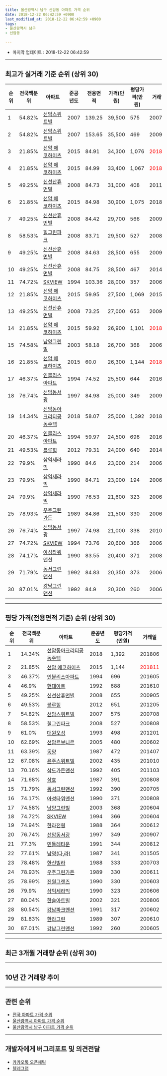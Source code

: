 ```yaml
---
title: 울산광역시 남구 선암동 아파트 가격 순위
date: 2018-12-22 06:42:59 +0900
last_modified_at: 2018-12-22 06:42:59 +0900
tags:
- 울산광역시 남구
- 선암동

---
```


* 마지막 업데이트 : 2018-12-22 06:42:59

---

## 최고가 실거래 기준 순위 (상위 30)


|순위|전국백분위|아파트|준공년도|전용면적|가격(만원)|평당가격(만원)|거래일|
|---|---|---|---|---|---|---|---|
|1|54.82%|[선암스위트빌](https://search.naver.com/search.naver?query=%EC%9A%B8%EC%82%B0%EA%B4%91%EC%97%AD%EC%8B%9C+%EB%82%A8%EA%B5%AC+%EC%84%A0%EC%95%94%EB%8F%99+%EC%84%A0%EC%95%94%EC%8A%A4%EC%9C%84%ED%8A%B8%EB%B9%8C)|2007|139.25|39,500|575|200708|
|2|54.82%|[선암스위트빌](https://search.naver.com/search.naver?query=%EC%9A%B8%EC%82%B0%EA%B4%91%EC%97%AD%EC%8B%9C+%EB%82%A8%EA%B5%AC+%EC%84%A0%EC%95%94%EB%8F%99+%EC%84%A0%EC%95%94%EC%8A%A4%EC%9C%84%ED%8A%B8%EB%B9%8C)|2007|153.65|35,500|469|200901|
|3|21.85%|[선암 에코하이츠](https://search.naver.com/search.naver?query=%EC%9A%B8%EC%82%B0%EA%B4%91%EC%97%AD%EC%8B%9C+%EB%82%A8%EA%B5%AC+%EC%84%A0%EC%95%94%EB%8F%99+%EC%84%A0%EC%95%94+%EC%97%90%EC%BD%94%ED%95%98%EC%9D%B4%EC%B8%A0)|2015|84.91|34,300|1,076|<span style="color:red">201810</span>|
|4|21.85%|[선암 에코하이츠](https://search.naver.com/search.naver?query=%EC%9A%B8%EC%82%B0%EA%B4%91%EC%97%AD%EC%8B%9C+%EB%82%A8%EA%B5%AC+%EC%84%A0%EC%95%94%EB%8F%99+%EC%84%A0%EC%95%94+%EC%97%90%EC%BD%94%ED%95%98%EC%9D%B4%EC%B8%A0)|2015|84.99|33,400|1,067|<span style="color:red">201811</span>|
|5|49.25%|[신선산휴먼빌](https://search.naver.com/search.naver?query=%EC%9A%B8%EC%82%B0%EA%B4%91%EC%97%AD%EC%8B%9C+%EB%82%A8%EA%B5%AC+%EC%84%A0%EC%95%94%EB%8F%99+%EC%8B%A0%EC%84%A0%EC%82%B0%ED%9C%B4%EB%A8%BC%EB%B9%8C)|2008|84.73|31,000|408|201112|
|6|21.85%|[선암 에코하이츠](https://search.naver.com/search.naver?query=%EC%9A%B8%EC%82%B0%EA%B4%91%EC%97%AD%EC%8B%9C+%EB%82%A8%EA%B5%AC+%EC%84%A0%EC%95%94%EB%8F%99+%EC%84%A0%EC%95%94+%EC%97%90%EC%BD%94%ED%95%98%EC%9D%B4%EC%B8%A0)|2015|84.98|30,900|1,075|201809|
|7|49.25%|[신선산휴먼빌](https://search.naver.com/search.naver?query=%EC%9A%B8%EC%82%B0%EA%B4%91%EC%97%AD%EC%8B%9C+%EB%82%A8%EA%B5%AC+%EC%84%A0%EC%95%94%EB%8F%99+%EC%8B%A0%EC%84%A0%EC%82%B0%ED%9C%B4%EB%A8%BC%EB%B9%8C)|2008|84.42|29,700|566|200904|
|8|58.53%|[힐그린파크](https://search.naver.com/search.naver?query=%EC%9A%B8%EC%82%B0%EA%B4%91%EC%97%AD%EC%8B%9C+%EB%82%A8%EA%B5%AC+%EC%84%A0%EC%95%94%EB%8F%99+%ED%9E%90%EA%B7%B8%EB%A6%B0%ED%8C%8C%ED%81%AC)|2008|83.71|29,500|527|200808|
|9|49.25%|[신선산휴먼빌](https://search.naver.com/search.naver?query=%EC%9A%B8%EC%82%B0%EA%B4%91%EC%97%AD%EC%8B%9C+%EB%82%A8%EA%B5%AC+%EC%84%A0%EC%95%94%EB%8F%99+%EC%8B%A0%EC%84%A0%EC%82%B0%ED%9C%B4%EB%A8%BC%EB%B9%8C)|2008|84.63|28,500|655|200905|
|10|49.25%|[신선산휴먼빌](https://search.naver.com/search.naver?query=%EC%9A%B8%EC%82%B0%EA%B4%91%EC%97%AD%EC%8B%9C+%EB%82%A8%EA%B5%AC+%EC%84%A0%EC%95%94%EB%8F%99+%EC%8B%A0%EC%84%A0%EC%82%B0%ED%9C%B4%EB%A8%BC%EB%B9%8C)|2008|84.75|28,500|467|201406|
|11|74.72%|[SKVIEW](https://search.naver.com/search.naver?query=%EC%9A%B8%EC%82%B0%EA%B4%91%EC%97%AD%EC%8B%9C+%EB%82%A8%EA%B5%AC+%EC%84%A0%EC%95%94%EB%8F%99+SKVIEW)|1994|103.36|28,000|357|200605|
|12|21.85%|[선암 에코하이츠](https://search.naver.com/search.naver?query=%EC%9A%B8%EC%82%B0%EA%B4%91%EC%97%AD%EC%8B%9C+%EB%82%A8%EA%B5%AC+%EC%84%A0%EC%95%94%EB%8F%99+%EC%84%A0%EC%95%94+%EC%97%90%EC%BD%94%ED%95%98%EC%9D%B4%EC%B8%A0)|2015|59.95|27,500|1,069|201508|
|13|49.25%|[신선산휴먼빌](https://search.naver.com/search.naver?query=%EC%9A%B8%EC%82%B0%EA%B4%91%EC%97%AD%EC%8B%9C+%EB%82%A8%EA%B5%AC+%EC%84%A0%EC%95%94%EB%8F%99+%EC%8B%A0%EC%84%A0%EC%82%B0%ED%9C%B4%EB%A8%BC%EB%B9%8C)|2008|73.25|27,000|653|200905|
|14|21.85%|[선암 에코하이츠](https://search.naver.com/search.naver?query=%EC%9A%B8%EC%82%B0%EA%B4%91%EC%97%AD%EC%8B%9C+%EB%82%A8%EA%B5%AC+%EC%84%A0%EC%95%94%EB%8F%99+%EC%84%A0%EC%95%94+%EC%97%90%EC%BD%94%ED%95%98%EC%9D%B4%EC%B8%A0)|2015|59.92|26,900|1,101|<span style="color:red">201812</span>|
|15|74.58%|[남양그린빌](https://search.naver.com/search.naver?query=%EC%9A%B8%EC%82%B0%EA%B4%91%EC%97%AD%EC%8B%9C+%EB%82%A8%EA%B5%AC+%EC%84%A0%EC%95%94%EB%8F%99+%EB%82%A8%EC%96%91%EA%B7%B8%EB%A6%B0%EB%B9%8C)|2003|58.18|26,700|368|200604|
|16|21.85%|[선암 에코하이츠](https://search.naver.com/search.naver?query=%EC%9A%B8%EC%82%B0%EA%B4%91%EC%97%AD%EC%8B%9C+%EB%82%A8%EA%B5%AC+%EC%84%A0%EC%95%94%EB%8F%99+%EC%84%A0%EC%95%94+%EC%97%90%EC%BD%94%ED%95%98%EC%9D%B4%EC%B8%A0)|2015|60.0|26,300|1,144|<span style="color:red">201811</span>|
|17|46.37%|[인블리스아파트](https://search.naver.com/search.naver?query=%EC%9A%B8%EC%82%B0%EA%B4%91%EC%97%AD%EC%8B%9C+%EB%82%A8%EA%B5%AC+%EC%84%A0%EC%95%94%EB%8F%99+%EC%9D%B8%EB%B8%94%EB%A6%AC%EC%8A%A4%EC%95%84%ED%8C%8C%ED%8A%B8)|1994|74.52|25,500|644|201605|
|18|76.74%|[선암동서광](https://search.naver.com/search.naver?query=%EC%9A%B8%EC%82%B0%EA%B4%91%EC%97%AD%EC%8B%9C+%EB%82%A8%EA%B5%AC+%EC%84%A0%EC%95%94%EB%8F%99+%EC%84%A0%EC%95%94%EB%8F%99%EC%84%9C%EA%B4%91)|1997|84.98|25,000|349|200907|
|19|14.34%|[선암동아크리티공동주택](https://search.naver.com/search.naver?query=%EC%9A%B8%EC%82%B0%EA%B4%91%EC%97%AD%EC%8B%9C+%EB%82%A8%EA%B5%AC+%EC%84%A0%EC%95%94%EB%8F%99+%EC%84%A0%EC%95%94%EB%8F%99%EC%95%84%ED%81%AC%EB%A6%AC%ED%8B%B0%EA%B3%B5%EB%8F%99%EC%A3%BC%ED%83%9D)|2018|58.07|25,000|1,392|201806|
|20|46.37%|[인블리스아파트](https://search.naver.com/search.naver?query=%EC%9A%B8%EC%82%B0%EA%B4%91%EC%97%AD%EC%8B%9C+%EB%82%A8%EA%B5%AC+%EC%84%A0%EC%95%94%EB%8F%99+%EC%9D%B8%EB%B8%94%EB%A6%AC%EC%8A%A4%EC%95%84%ED%8C%8C%ED%8A%B8)|1994|59.97|24,500|696|201605|
|21|49.53%|[블루힐](https://search.naver.com/search.naver?query=%EC%9A%B8%EC%82%B0%EA%B4%91%EC%97%AD%EC%8B%9C+%EB%82%A8%EA%B5%AC+%EC%84%A0%EC%95%94%EB%8F%99+%EB%B8%94%EB%A3%A8%ED%9E%90)|2012|79.31|24,000|640|201402|
|22|79.9%|[삼익세라믹](https://search.naver.com/search.naver?query=%EC%9A%B8%EC%82%B0%EA%B4%91%EC%97%AD%EC%8B%9C+%EB%82%A8%EA%B5%AC+%EC%84%A0%EC%95%94%EB%8F%99+%EC%82%BC%EC%9D%B5%EC%84%B8%EB%9D%BC%EB%AF%B9)|1990|84.6|23,000|214|200612|
|23|79.9%|[삼익세라믹](https://search.naver.com/search.naver?query=%EC%9A%B8%EC%82%B0%EA%B4%91%EC%97%AD%EC%8B%9C+%EB%82%A8%EA%B5%AC+%EC%84%A0%EC%95%94%EB%8F%99+%EC%82%BC%EC%9D%B5%EC%84%B8%EB%9D%BC%EB%AF%B9)|1990|84.71|23,000|194|200603|
|24|79.9%|[삼익세라믹](https://search.naver.com/search.naver?query=%EC%9A%B8%EC%82%B0%EA%B4%91%EC%97%AD%EC%8B%9C+%EB%82%A8%EA%B5%AC+%EC%84%A0%EC%95%94%EB%8F%99+%EC%82%BC%EC%9D%B5%EC%84%B8%EB%9D%BC%EB%AF%B9)|1990|76.53|21,600|323|200606|
|25|78.93%|[우주그린가든](https://search.naver.com/search.naver?query=%EC%9A%B8%EC%82%B0%EA%B4%91%EC%97%AD%EC%8B%9C+%EB%82%A8%EA%B5%AC+%EC%84%A0%EC%95%94%EB%8F%99+%EC%9A%B0%EC%A3%BC%EA%B7%B8%EB%A6%B0%EA%B0%80%EB%93%A0)|1989|84.86|21,500|330|200611|
|26|76.74%|[선암동서광](https://search.naver.com/search.naver?query=%EC%9A%B8%EC%82%B0%EA%B4%91%EC%97%AD%EC%8B%9C+%EB%82%A8%EA%B5%AC+%EC%84%A0%EC%95%94%EB%8F%99+%EC%84%A0%EC%95%94%EB%8F%99%EC%84%9C%EA%B4%91)|1997|74.98|21,000|338|201003|
|27|74.72%|[SKVIEW](https://search.naver.com/search.naver?query=%EC%9A%B8%EC%82%B0%EA%B4%91%EC%97%AD%EC%8B%9C+%EB%82%A8%EA%B5%AC+%EC%84%A0%EC%95%94%EB%8F%99+SKVIEW)|1994|73.76|20,600|366|200604|
|28|74.17%|[아성타워맨션](https://search.naver.com/search.naver?query=%EC%9A%B8%EC%82%B0%EA%B4%91%EC%97%AD%EC%8B%9C+%EB%82%A8%EA%B5%AC+%EC%84%A0%EC%95%94%EB%8F%99+%EC%95%84%EC%84%B1%ED%83%80%EC%9B%8C%EB%A7%A8%EC%85%98)|1990|83.55|20,400|371|200808|
|29|71.79%|[동서그린맨션](https://search.naver.com/search.naver?query=%EC%9A%B8%EC%82%B0%EA%B4%91%EC%97%AD%EC%8B%9C+%EB%82%A8%EA%B5%AC+%EC%84%A0%EC%95%94%EB%8F%99+%EB%8F%99%EC%84%9C%EA%B7%B8%EB%A6%B0%EB%A7%A8%EC%85%98)|1992|84.83|20,350|373|200611|
|30|87.01%|[강남그린맨션](https://search.naver.com/search.naver?query=%EC%9A%B8%EC%82%B0%EA%B4%91%EC%97%AD%EC%8B%9C+%EB%82%A8%EA%B5%AC+%EC%84%A0%EC%95%94%EB%8F%99+%EA%B0%95%EB%82%A8%EA%B7%B8%EB%A6%B0%EB%A7%A8%EC%85%98)|1992|84.9|20,300|260|200605|


---

## 평당 가격(전용면적 기준) 순위 (상위 30)


|순위|전국백분위|아파트|준공년도|평당가격(만원)|거래일|
|---|---|---|---|---|---|
|1|14.34%|[선암동아크리티공동주택](https://search.naver.com/search.naver?query=%EC%9A%B8%EC%82%B0%EA%B4%91%EC%97%AD%EC%8B%9C+%EB%82%A8%EA%B5%AC+%EC%84%A0%EC%95%94%EB%8F%99+%EC%84%A0%EC%95%94%EB%8F%99%EC%95%84%ED%81%AC%EB%A6%AC%ED%8B%B0%EA%B3%B5%EB%8F%99%EC%A3%BC%ED%83%9D)|2018|1,392|201806|
|2|21.85%|[선암 에코하이츠](https://search.naver.com/search.naver?query=%EC%9A%B8%EC%82%B0%EA%B4%91%EC%97%AD%EC%8B%9C+%EB%82%A8%EA%B5%AC+%EC%84%A0%EC%95%94%EB%8F%99+%EC%84%A0%EC%95%94+%EC%97%90%EC%BD%94%ED%95%98%EC%9D%B4%EC%B8%A0)|2015|1,144|<span style="color:red">201811</span>|
|3|46.37%|[인블리스아파트](https://search.naver.com/search.naver?query=%EC%9A%B8%EC%82%B0%EA%B4%91%EC%97%AD%EC%8B%9C+%EB%82%A8%EA%B5%AC+%EC%84%A0%EC%95%94%EB%8F%99+%EC%9D%B8%EB%B8%94%EB%A6%AC%EC%8A%A4%EC%95%84%ED%8C%8C%ED%8A%B8)|1994|696|201605|
|4|46.9%|[현대아트](https://search.naver.com/search.naver?query=%EC%9A%B8%EC%82%B0%EA%B4%91%EC%97%AD%EC%8B%9C+%EB%82%A8%EA%B5%AC+%EC%84%A0%EC%95%94%EB%8F%99+%ED%98%84%EB%8C%80%EC%95%84%ED%8A%B8)|1992|688|201610|
|5|49.25%|[신선산휴먼빌](https://search.naver.com/search.naver?query=%EC%9A%B8%EC%82%B0%EA%B4%91%EC%97%AD%EC%8B%9C+%EB%82%A8%EA%B5%AC+%EC%84%A0%EC%95%94%EB%8F%99+%EC%8B%A0%EC%84%A0%EC%82%B0%ED%9C%B4%EB%A8%BC%EB%B9%8C)|2008|655|200905|
|6|49.53%|[블루힐](https://search.naver.com/search.naver?query=%EC%9A%B8%EC%82%B0%EA%B4%91%EC%97%AD%EC%8B%9C+%EB%82%A8%EA%B5%AC+%EC%84%A0%EC%95%94%EB%8F%99+%EB%B8%94%EB%A3%A8%ED%9E%90)|2012|651|201205|
|7|54.82%|[선암스위트빌](https://search.naver.com/search.naver?query=%EC%9A%B8%EC%82%B0%EA%B4%91%EC%97%AD%EC%8B%9C+%EB%82%A8%EA%B5%AC+%EC%84%A0%EC%95%94%EB%8F%99+%EC%84%A0%EC%95%94%EC%8A%A4%EC%9C%84%ED%8A%B8%EB%B9%8C)|2007|575|200708|
|8|58.53%|[힐그린파크](https://search.naver.com/search.naver?query=%EC%9A%B8%EC%82%B0%EA%B4%91%EC%97%AD%EC%8B%9C+%EB%82%A8%EA%B5%AC+%EC%84%A0%EC%95%94%EB%8F%99+%ED%9E%90%EA%B7%B8%EB%A6%B0%ED%8C%8C%ED%81%AC)|2008|527|200808|
|9|61.0%|[대원오성](https://search.naver.com/search.naver?query=%EC%9A%B8%EC%82%B0%EA%B4%91%EC%97%AD%EC%8B%9C+%EB%82%A8%EA%B5%AC+%EC%84%A0%EC%95%94%EB%8F%99+%EB%8C%80%EC%9B%90%EC%98%A4%EC%84%B1)|1993|498|201201|
|10|62.69%|[선암르보니르](https://search.naver.com/search.naver?query=%EC%9A%B8%EC%82%B0%EA%B4%91%EC%97%AD%EC%8B%9C+%EB%82%A8%EA%B5%AC+%EC%84%A0%EC%95%94%EB%8F%99+%EC%84%A0%EC%95%94%EB%A5%B4%EB%B3%B4%EB%8B%88%EB%A5%B4)|2005|480|200602|
|11|63.39%|[동양](https://search.naver.com/search.naver?query=%EC%9A%B8%EC%82%B0%EA%B4%91%EC%97%AD%EC%8B%9C+%EB%82%A8%EA%B5%AC+%EC%84%A0%EC%95%94%EB%8F%99+%EB%8F%99%EC%96%91)|1987|472|201407|
|12|67.08%|[윤주스위트빌](https://search.naver.com/search.naver?query=%EC%9A%B8%EC%82%B0%EA%B4%91%EC%97%AD%EC%8B%9C+%EB%82%A8%EA%B5%AC+%EC%84%A0%EC%95%94%EB%8F%99+%EC%9C%A4%EC%A3%BC%EC%8A%A4%EC%9C%84%ED%8A%B8%EB%B9%8C)|2002|435|201010|
|13|70.16%|[삼도가든맨션](https://search.naver.com/search.naver?query=%EC%9A%B8%EC%82%B0%EA%B4%91%EC%97%AD%EC%8B%9C+%EB%82%A8%EA%B5%AC+%EC%84%A0%EC%95%94%EB%8F%99+%EC%82%BC%EB%8F%84%EA%B0%80%EB%93%A0%EB%A7%A8%EC%85%98)|1992|405|201103|
|14|71.68%|[삼호](https://search.naver.com/search.naver?query=%EC%9A%B8%EC%82%B0%EA%B4%91%EC%97%AD%EC%8B%9C+%EB%82%A8%EA%B5%AC+%EC%84%A0%EC%95%94%EB%8F%99+%EC%82%BC%ED%98%B8)|1987|391|200808|
|15|71.79%|[동서그린맨션](https://search.naver.com/search.naver?query=%EC%9A%B8%EC%82%B0%EA%B4%91%EC%97%AD%EC%8B%9C+%EB%82%A8%EA%B5%AC+%EC%84%A0%EC%95%94%EB%8F%99+%EB%8F%99%EC%84%9C%EA%B7%B8%EB%A6%B0%EB%A7%A8%EC%85%98)|1992|390|200705|
|16|74.17%|[아성타워맨션](https://search.naver.com/search.naver?query=%EC%9A%B8%EC%82%B0%EA%B4%91%EC%97%AD%EC%8B%9C+%EB%82%A8%EA%B5%AC+%EC%84%A0%EC%95%94%EB%8F%99+%EC%95%84%EC%84%B1%ED%83%80%EC%9B%8C%EB%A7%A8%EC%85%98)|1990|371|200808|
|17|74.58%|[남양그린빌](https://search.naver.com/search.naver?query=%EC%9A%B8%EC%82%B0%EA%B4%91%EC%97%AD%EC%8B%9C+%EB%82%A8%EA%B5%AC+%EC%84%A0%EC%95%94%EB%8F%99+%EB%82%A8%EC%96%91%EA%B7%B8%EB%A6%B0%EB%B9%8C)|2003|368|200604|
|18|74.72%|[SKVIEW](https://search.naver.com/search.naver?query=%EC%9A%B8%EC%82%B0%EA%B4%91%EC%97%AD%EC%8B%9C+%EB%82%A8%EA%B5%AC+%EC%84%A0%EC%95%94%EB%8F%99+SKVIEW)|1994|366|200604|
|19|74.94%|[한라전원](https://search.naver.com/search.naver?query=%EC%9A%B8%EC%82%B0%EA%B4%91%EC%97%AD%EC%8B%9C+%EB%82%A8%EA%B5%AC+%EC%84%A0%EC%95%94%EB%8F%99+%ED%95%9C%EB%9D%BC%EC%A0%84%EC%9B%90)|1988|364|200612|
|20|76.74%|[선암동서광](https://search.naver.com/search.naver?query=%EC%9A%B8%EC%82%B0%EA%B4%91%EC%97%AD%EC%8B%9C+%EB%82%A8%EA%B5%AC+%EC%84%A0%EC%95%94%EB%8F%99+%EC%84%A0%EC%95%94%EB%8F%99%EC%84%9C%EA%B4%91)|1997|349|200907|
|21|77.3%|[민들레타운](https://search.naver.com/search.naver?query=%EC%9A%B8%EC%82%B0%EA%B4%91%EC%97%AD%EC%8B%9C+%EB%82%A8%EA%B5%AC+%EC%84%A0%EC%95%94%EB%8F%99+%EB%AF%BC%EB%93%A4%EB%A0%88%ED%83%80%EC%9A%B4)|1991|344|200812|
|22|77.61%|[남영(다,라)](https://search.naver.com/search.naver?query=%EC%9A%B8%EC%82%B0%EA%B4%91%EC%97%AD%EC%8B%9C+%EB%82%A8%EA%B5%AC+%EC%84%A0%EC%95%94%EB%8F%99+%EB%82%A8%EC%98%81%28%EB%8B%A4%2C%EB%9D%BC%29)|1987|341|201505|
|23|78.48%|[한신빌라](https://search.naver.com/search.naver?query=%EC%9A%B8%EC%82%B0%EA%B4%91%EC%97%AD%EC%8B%9C+%EB%82%A8%EA%B5%AC+%EC%84%A0%EC%95%94%EB%8F%99+%ED%95%9C%EC%8B%A0%EB%B9%8C%EB%9D%BC)|1988|333|200703|
|24|78.93%|[우주그린가든](https://search.naver.com/search.naver?query=%EC%9A%B8%EC%82%B0%EA%B4%91%EC%97%AD%EC%8B%9C+%EB%82%A8%EA%B5%AC+%EC%84%A0%EC%95%94%EB%8F%99+%EC%9A%B0%EC%A3%BC%EA%B7%B8%EB%A6%B0%EA%B0%80%EB%93%A0)|1989|330|200611|
|25|78.99%|[진원그랜즈](https://search.naver.com/search.naver?query=%EC%9A%B8%EC%82%B0%EA%B4%91%EC%97%AD%EC%8B%9C+%EB%82%A8%EA%B5%AC+%EC%84%A0%EC%95%94%EB%8F%99+%EC%A7%84%EC%9B%90%EA%B7%B8%EB%9E%9C%EC%A6%88)|1990|330|200603|
|26|79.9%|[삼익세라믹](https://search.naver.com/search.naver?query=%EC%9A%B8%EC%82%B0%EA%B4%91%EC%97%AD%EC%8B%9C+%EB%82%A8%EA%B5%AC+%EC%84%A0%EC%95%94%EB%8F%99+%EC%82%BC%EC%9D%B5%EC%84%B8%EB%9D%BC%EB%AF%B9)|1990|323|200606|
|27|80.04%|[한솔아트빌](https://search.naver.com/search.naver?query=%EC%9A%B8%EC%82%B0%EA%B4%91%EC%97%AD%EC%8B%9C+%EB%82%A8%EA%B5%AC+%EC%84%A0%EC%95%94%EB%8F%99+%ED%95%9C%EC%86%94%EC%95%84%ED%8A%B8%EB%B9%8C)|2002|321|200806|
|28|80.54%|[강남파크맨션](https://search.naver.com/search.naver?query=%EC%9A%B8%EC%82%B0%EA%B4%91%EC%97%AD%EC%8B%9C+%EB%82%A8%EA%B5%AC+%EC%84%A0%EC%95%94%EB%8F%99+%EA%B0%95%EB%82%A8%ED%8C%8C%ED%81%AC%EB%A7%A8%EC%85%98)|1991|317|200602|
|29|81.83%|[한라그린](https://search.naver.com/search.naver?query=%EC%9A%B8%EC%82%B0%EA%B4%91%EC%97%AD%EC%8B%9C+%EB%82%A8%EA%B5%AC+%EC%84%A0%EC%95%94%EB%8F%99+%ED%95%9C%EB%9D%BC%EA%B7%B8%EB%A6%B0)|1989|307|200610|
|30|87.01%|[강남그린맨션](https://search.naver.com/search.naver?query=%EC%9A%B8%EC%82%B0%EA%B4%91%EC%97%AD%EC%8B%9C+%EB%82%A8%EA%B5%AC+%EC%84%A0%EC%95%94%EB%8F%99+%EA%B0%95%EB%82%A8%EA%B7%B8%EB%A6%B0%EB%A7%A8%EC%85%98)|1992|260|200605|


---

## 최근 3개월 거래량 순위 (상위 30)


<div style="width:100%;">
    <canvas id="deal_count_ranking" height="250"></canvas>
</div>


<script>
new Chart(document.getElementById("deal_count_ranking"), {
    type: 'horizontalBar',
    data: {
        labels: ['선암 에코하이츠', '삼익세라믹', '우주그린가든', 'SKVIEW', '강남파크맨션', '한양', '동서그린맨션', '남양그린빌', '청구그린', '삼도가든맨션', '인블리스아파트'],
        datasets: [{
            label: '실거래 수',
            data: [15, 2, 2, 1, 1, 1, 1, 1, 1, 1, 1],
            borderColor: "rgba(255, 0, 128, 1)",
            backgroundColor: "rgba(255, 0, 128, 0.5)",
            fill: false,
        }]
    },
    options: {
        responsive: true,
        title: {
            display: true,
            text: '최근 3개월 거래량 순위'
        },
        tooltips: {
            mode: 'index',
            intersect: false,
            callbacks: {
                title: function(tooltipItems, data) {
                    return "실거래 수:";
                },
                label: function(tooltipItem, data) {
                    return data.labels[tooltipItem.index] + ": " + tooltipItem.xLabel;
                }
            }
        },
        hover: {
            mode: 'nearest',
            intersect: true
        },
        scales: {
            xAxes: [{
                display: true,
                scaleLabel: {
                    display: true,
                    labelString: '실거래 수'
                },
                ticks: {
                    suggestedMin: 0,
                }
            }],
            yAxes: [{
                display: true,
                ticks: {
                    autoSkip: false,
                    callback: function(value, index, values) {
                        if (value.length > 15)
                            return value.substr(0, 13) + "...";
                        else
                            return value;
                    }
                },
                scaleLabel: {
                    display: false,
                }
            }]
        }
    }
});

</script>


---

## 10년 간 거래량 추이


<div style="width:100%;">
    <canvas id="deal_progress" height="250"></canvas>
</div>

<script>
new Chart(document.getElementById("deal_progress"), {
    type: 'line',
    data: {
        labels: ['200812','200901','200902','200903','200904','200905','200906','200907','200908','200909','200910','200911','200912','201001','201002','201003','201004','201005','201006','201007','201008','201009','201010','201011','201012','201101','201102','201103','201104','201105','201106','201107','201108','201109','201110','201111','201112','201201','201202','201203','201204','201205','201206','201207','201208','201209','201210','201211','201212','201301','201302','201303','201304','201305','201306','201307','201308','201309','201310','201311','201312','201401','201402','201403','201404','201405','201406','201407','201408','201409','201410','201411','201412','201501','201502','201503','201504','201505','201506','201507','201508','201509','201510','201511','201512','201601','201602','201603','201604','201605','201606','201607','201608','201609','201610','201611','201612','201701','201702','201703','201704','201705','201706','201707','201708','201709','201710','201711','201712','201801','201802','201803','201804','201805','201806','201807','201808','201809','201810','201811','201812'],
        datasets: [{
            label: '실거래 수',
            pointRadius: 1,
            data: [10, 13, 25, 23, 27, 28, 29, 23, 25, 31, 19, 23, 18, 23, 20, 41, 31, 19, 19, 25, 17, 15, 32, 29, 27, 31, 27, 30, 35, 32, 18, 26, 25, 24, 14, 28, 27, 19, 31, 29, 23, 27, 15, 20, 9, 22, 17, 25, 15, 23, 20, 30, 24, 30, 15, 22, 18, 20, 30, 23, 27, 15, 24, 24, 28, 24, 32, 24, 31, 37, 37, 23, 28, 28, 23, 51, 31, 55, 33, 36, 15, 24, 31, 14, 16, 17, 25, 39, 35, 43, 18, 19, 17, 7, 19, 18, 18, 12, 21, 8, 23, 15, 22, 10, 15, 21, 11, 10, 3, 8, 4, 14, 11, 12, 14, 16, 7, 11, 10, 12, 5],
            borderColor: "rgba(255, 201, 14, 1)",
            backgroundColor: "rgba(255, 201, 14, 0.5)",
            fill: true,
        }]
    },
    options: {
        responsive: true,
        title: {
            display: true,
            text: '10년간 거래량 추이'
        },
        tooltips: {
            mode: 'index',
            intersect: false,
        },
        hover: {
            mode: 'nearest',
            intersect: true
        },
        scales: {
            xAxes: [{
                display: true,
                scaleLabel: {
                    display: true,
                    labelString: '년/월'
                }
            }],
            yAxes: [{
                display: true,
                ticks: {
                    suggestedMin: 0,
                },
                scaleLabel: {
                    display: true,
                    labelString: '실거래 수'
                }
            }]
        }
    }
});

</script>


---

## 관련 순위

- [전국 아파트 가격 순위](https://inasie.github.io/apt-ranking/전국)
- [울산광역시 아파트 가격 순위](https://inasie.github.io/apt-ranking/울산광역시)
- [울산광역시 남구 아파트 가격 순위](https://inasie.github.io/apt-ranking/울산광역시-남구)


---

## 개발자에게 버그리포트 및 의견전달

- [카카오톡 오픈채팅](https://open.kakao.com/o/gLJUAP4)
- [텔레그램](https://t.me/inasie)


